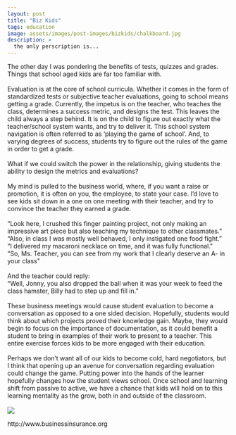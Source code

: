 ```yaml
---
layout: post
title: "Biz Kids"
tags: education 
image: assets/images/post-images/bizkids/chalkboard.jpg
description: >
  the only perscription is...
---
```

The other day I was pondering the benefits of tests, quizzes and grades. Things that school aged kids are far too familiar with.
<br><br>
Evaluation is at the core of school curricula. Whether it comes in the form of standardized tests or subjective teacher evaluations, going to school means getting a grade. Currently, the impetus is on the teacher, who teaches the class, determines a success metric, and designs the test. This leaves the child always a step behind. It is on the child to figure out exactly what the teacher/school system wants, and try to deliver it. This school system navigation is often referred to as ‘playing the game of school’. And, to varying degrees of success, students try to figure out the rules of the game in order to get a grade.
<br><br>
What if we could switch the power in the relationship, giving students the ability to design the metrics and evaluations?
<br><br>
My mind is pulled to the business world, where, if you want a raise or promotion, it is often on you, the employee, to state your case.
I’d love to see kids sit down in a one on one meeting with their teacher, and try to convince the teacher they earned a grade.
<br><br>
“Look here, I crushed this finger painting project, not only making an impressive art piece but also teaching my technique to other classmates.”<br>
“Also, in class I was mostly well behaved, I only instigated one food fight.”<br>
“I delivered my macaroni necklace on time, and it was fully functional."<br>
“So, Ms. Teacher, you can see from my work that I clearly deserve an A- in your class"
<br><br>
And the teacher could reply:<br>
“Well, Jonny, you also dropped the ball when it was your week to feed the class hamster, Billy had to step up and fill in.”
<br><br>
These business meetings would cause student evaluation to become a conversation as opposed to a one sided decision. Hopefully, students would think about which projects proved their knowledge gain. Maybe, they would begin to focus on the importance of documentation, as it could benefit a student to bring in examples of their work to present to a teacher. This entire exercise forces kids to be more engaged with their education.
<br><br>
Perhaps we don’t want all of our kids to become cold, hard negotiators, but I think that opening up an avenue for conversation regarding evaluation could change the game. Putting power into the hands of the learner hopefully changes how the student views school. Once school and learning shift from passive to active, we have a chance that kids will hold on to this learning mentality as the grow, both in and outside of the classroom.
<br><br>
<img src="http://www.businessinsurance.org/wp-content/uploads/2012/02/Business-Guide-for-Kids.jpg" />
<p>http://www.businessinsurance.org</p>